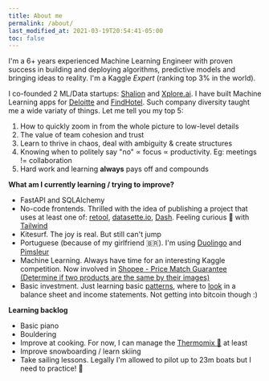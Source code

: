```yaml
---
title: About me
permalink: /about/
last_modified_at: 2021-03-19T20:54:41-05:00
toc: false
---
```


I'm a 6+ years experienced Machine Learning Engineer with proven success in building and deploying algorithms, predictive models and bringing ideas to reality.  I'm a Kaggle _Expert_ (ranking top 3% in the world).  

I co-founded 2 ML/Data startups: [Shalion](https://shalion.com) and [Xplore.ai](https://xplore.ai). I have built Machine Learning apps for [Deloitte](https://www.deloitte.com) and [FindHotel](https://findhotel.net). Such company diversity taught me a wide variaty of things. Let me tell you my top 5:
1. How to quickly zoom in from the whole picture to low-level details
2. The value of team cohesion and trust
3. Learn to thrive in chaos, deal with ambiguity & create structures
4. Knowing when to politely say "no" ∝ focus ∝ productivity. Eg: meetings != collaboration
5. Hard work and learning **always** pays off and compounds


**What am I currently learning / trying to improve?**
- FastAPI and SQLAlchemy
- No-code frontends. Thrilled with the idea of publishing a project that uses at least one of: [retool](https://retool.com/), [datasette.io](https://docs.datasette.io), [Dash](https://plotly.com/dash/). Feeling curious 🤔 with [Tailwind](https://tailwindcss.com/)
- Kitesurf. The joy is real. But still can't jump
- Portuguese (because of my girlfriend 🇧🇷). I'm using [Duolingo](https://apps.apple.com/es/app/duolingo/id570060128) and [Pimsleur](https://www.pimsleur.com/)
- Machine Learning. Always have time for an interesting Kaggle competition. Now involved in [Shopee - Price Match Guarantee (Determine if two products are the same by their images)](https://www.kaggle.com/c/shopee-product-matching)
- Basic investment. Just learning basic [patterns](https://www.investopedia.com/articles/active-trading/092315/5-most-powerful-candlestick-patterns.asp), where to [look](https://www.youtube.com/watch?v=lBBXmim527A) in a balance sheet and income statements. Not getting into bitcoin though :)

**Learning backlog**
- Basic piano
- Bouldering
- Improve at cooking. For now, I can manage the [Thermomix 🤖](https://cookidoo.es) at least
- Improve snowboarding / learn skiing
- Take sailing lessons. Legally I'm allowed to pilot up to 23m boats but I need to practice! 🤷